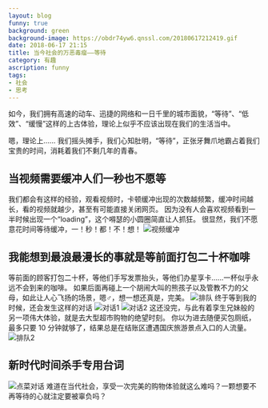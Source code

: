 ```yaml
---
layout: blog
funny: true
background: green
background-image: https://obdr74yw6.qnssl.com/20180617212419.gif
date: 2018-06-17 21:15
title: 当今社会的万恶毒瘤——等待
category: 有趣
ascription: funny
tags:
- 社会
- 思考
---
```


如今，我们拥有高速的动车、迅捷的网络和一日千里的城市面貌，“等待”、“低效”、“缓慢”这样的上古体验，理论上似乎不应该出现在我们的生活当中。

嗯，理论上......
我们摇头摊手，我们心知肚明，“等待”，正张牙舞爪地霸占着我们宝贵的时间，消耗着我们不剩几年的青春。

## 当视频需要缓冲人们一秒也不愿等 ##
我们都会有这样的经验，观看视频时，卡顿缓冲出现的次数越频繁，缓冲时间越长，看的视频就越少，甚至有可能直接关闭网页。
因为没有人会喜欢视频看到一半时候出现一个“loading”，这个嘚瑟的小圆圈简直让人抓狂。
很显然，我们不愿意花时间等待缓冲，一！秒！都！不！想！
![视频缓冲][1]

## 我能想到最浪最漫长的事就是等前面打包二十杯咖啡 ##
等前面的顾客打包二十杯，等他们手写发票抬头，等他们办星享卡......一杯似乎永远不会到来的咖啡。
如果后面再碰上一个胡闹大叫的熊孩子以及管教不力的父母，如此让人心飞扬的场景，嗯♂，想一想还真是，完美。
![排队][2]
终于等到我的时候，还会发生这样的对话
![对话1][3]
![对话2][4]
这还没完，与此有着孪生兄妹般的另一项伟大体验，就是去大型超市购物的绝望时刻。
你以为进去随便买包厕纸，最多只要 10 分钟就够了，结果总是在结账区遭遇国庆旅游景点入口的人流量。
![排队2][5]

## 新时代时间杀手专用台词 ##
![点菜对话][6]
难道在当代社会，享受一次完美的购物体验就这么难吗？一颗想要不再等待的心就注定要被辜负吗？


  [1]: https://obdr74yw6.qnssl.com/20180617212030.gif
  [2]: https://obdr74yw6.qnssl.com/20180617212131.jpg
  [3]: https://obdr74yw6.qnssl.com/20180617212307.png
  [4]: https://obdr74yw6.qnssl.com/20180617212335.png
  [5]: https://obdr74yw6.qnssl.com/20180617212419.gif
  [6]: https://ws1.sinaimg.cn/large/c5095e03gy1fsehr4zw6yj20fw0c0mxe.jpg